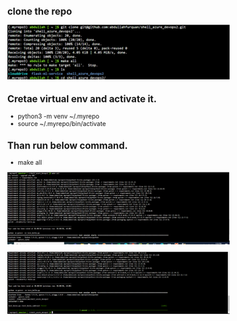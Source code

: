 ## clone the repo 


![alt text](https://github.com/abdullahfurquan/starter_file/blob/main/4_project_clone.PNG)



## Cretae virtual env and activate it. 
* python3 -m venv ~/.myrepo
* source ~/.myrepo/bin/activate
 
## Than run below command.
* make all

![alt text](https://github.com/abdullahfurquan/starter_file/blob/main/4_make_all.PNG)


![alt text](https://github.com/abdullahfurquan/starter_file/blob/main/4_make_all_b.PNG)

